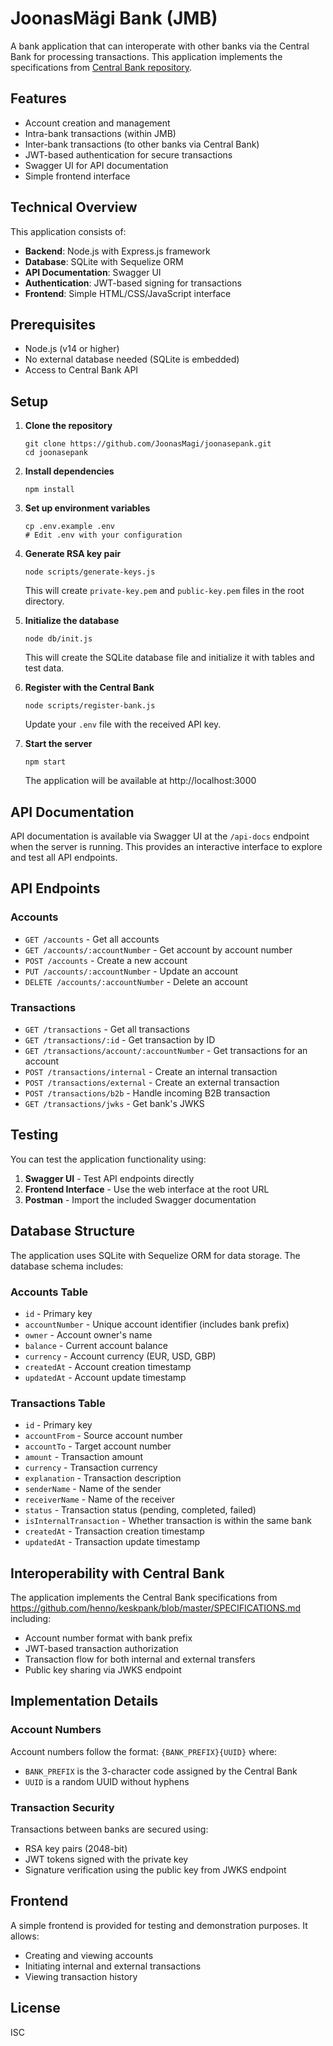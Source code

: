 # JoonasMägi Bank (JMB)

A bank application that can interoperate with other banks via the Central Bank for processing transactions. This application implements the specifications from [Central Bank repository](https://github.com/henno/keskpank).

## Features

- Account creation and management
- Intra-bank transactions (within JMB)
- Inter-bank transactions (to other banks via Central Bank)
- JWT-based authentication for secure transactions
- Swagger UI for API documentation
- Simple frontend interface

## Technical Overview

This application consists of:

- **Backend**: Node.js with Express.js framework
- **Database**: SQLite with Sequelize ORM
- **API Documentation**: Swagger UI
- **Authentication**: JWT-based signing for transactions
- **Frontend**: Simple HTML/CSS/JavaScript interface

## Prerequisites

- Node.js (v14 or higher)
- No external database needed (SQLite is embedded)
- Access to Central Bank API

## Setup

1. **Clone the repository**
   ```
   git clone https://github.com/JoonasMagi/joonasepank.git
   cd joonasepank
   ```

2. **Install dependencies**
   ```
   npm install
   ```

3. **Set up environment variables**
   ```
   cp .env.example .env
   # Edit .env with your configuration
   ```

4. **Generate RSA key pair**
   ```
   node scripts/generate-keys.js
   ```
   This will create `private-key.pem` and `public-key.pem` files in the root directory.

5. **Initialize the database**
   ```
   node db/init.js
   ```
   This will create the SQLite database file and initialize it with tables and test data.

6. **Register with the Central Bank**
   ```
   node scripts/register-bank.js
   ```
   Update your `.env` file with the received API key.

7. **Start the server**
   ```
   npm start
   ```
   The application will be available at http://localhost:3000

## API Documentation

API documentation is available via Swagger UI at the `/api-docs` endpoint when the server is running. This provides an interactive interface to explore and test all API endpoints.

## API Endpoints

### Accounts

- `GET /accounts` - Get all accounts
- `GET /accounts/:accountNumber` - Get account by account number
- `POST /accounts` - Create a new account
- `PUT /accounts/:accountNumber` - Update an account
- `DELETE /accounts/:accountNumber` - Delete an account

### Transactions

- `GET /transactions` - Get all transactions
- `GET /transactions/:id` - Get transaction by ID
- `GET /transactions/account/:accountNumber` - Get transactions for an account
- `POST /transactions/internal` - Create an internal transaction
- `POST /transactions/external` - Create an external transaction
- `POST /transactions/b2b` - Handle incoming B2B transaction
- `GET /transactions/jwks` - Get bank's JWKS

## Testing

You can test the application functionality using:

1. **Swagger UI** - Test API endpoints directly
2. **Frontend Interface** - Use the web interface at the root URL
3. **Postman** - Import the included Swagger documentation

## Database Structure

The application uses SQLite with Sequelize ORM for data storage. The database schema includes:

### Accounts Table
- `id` - Primary key
- `accountNumber` - Unique account identifier (includes bank prefix)
- `owner` - Account owner's name
- `balance` - Current account balance
- `currency` - Account currency (EUR, USD, GBP)
- `createdAt` - Account creation timestamp
- `updatedAt` - Account update timestamp

### Transactions Table
- `id` - Primary key
- `accountFrom` - Source account number
- `accountTo` - Target account number
- `amount` - Transaction amount
- `currency` - Transaction currency
- `explanation` - Transaction description
- `senderName` - Name of the sender
- `receiverName` - Name of the receiver
- `status` - Transaction status (pending, completed, failed)
- `isInternalTransaction` - Whether transaction is within the same bank
- `createdAt` - Transaction creation timestamp
- `updatedAt` - Transaction update timestamp

## Interoperability with Central Bank

The application implements the Central Bank specifications from https://github.com/henno/keskpank/blob/master/SPECIFICATIONS.md including:

- Account number format with bank prefix
- JWT-based transaction authorization
- Transaction flow for both internal and external transfers
- Public key sharing via JWKS endpoint

## Implementation Details

### Account Numbers

Account numbers follow the format: `{BANK_PREFIX}{UUID}` where:
- `BANK_PREFIX` is the 3-character code assigned by the Central Bank
- `UUID` is a random UUID without hyphens

### Transaction Security

Transactions between banks are secured using:
- RSA key pairs (2048-bit)
- JWT tokens signed with the private key
- Signature verification using the public key from JWKS endpoint

## Frontend

A simple frontend is provided for testing and demonstration purposes. It allows:

- Creating and viewing accounts
- Initiating internal and external transactions
- Viewing transaction history

## License

ISC
